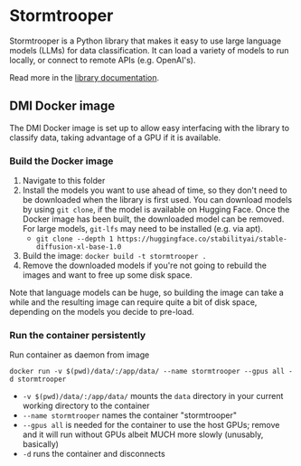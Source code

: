 # Stormtrooper
Stormtrooper is a Python library that makes it easy to use large language models (LLMs) for data classification. It can
load a variety of models to run locally, or connect to remote APIs (e.g. OpenAI's).

Read more in the [library documentation](https://centre-for-humanities-computing.github.io/stormtrooper/).

## DMI Docker image
The DMI Docker image is set up to allow easy interfacing with the library to classify data, taking advantage of a GPU if
it is available.

### Build the Docker image
1. Navigate to this folder
2. Install the models you want to use ahead of time, so they don't need to be downloaded when the library is first used.
   You can download models by using `git clone`, if the model is available on Hugging Face. Once the Docker image has
   been built, the downloaded model can be removed. For large models, `git-lfs` may need to be installed (e.g. via apt).
   - `git clone --depth 1 https://huggingface.co/stabilityai/stable-diffusion-xl-base-1.0`
3. Build the image: `docker build -t stormtrooper .`
4. Remove the downloaded models if you're not going to rebuild the images and want to free up some disk space. 

Note that language models can be huge, so building the image can take a while and the resulting image can require quite
a bit of disk space, depending on the models you decide to pre-load.

### Run the container persistently 
Run container as daemon from image

`docker run -v $(pwd)/data/:/app/data/ --name stormtrooper --gpus all -d stormtrooper`
-  `-v $(pwd)/data/:/app/data/` mounts the `data` directory in your current working directory to the container
- `--name stormtrooper` names the container "stormtrooper"
- `--gpus all` is needed for the container to use the host GPUs; remove and it will run without GPUs albeit MUCH more 
  slowly (unusably, basically)
- `-d` runs the container and disconnects